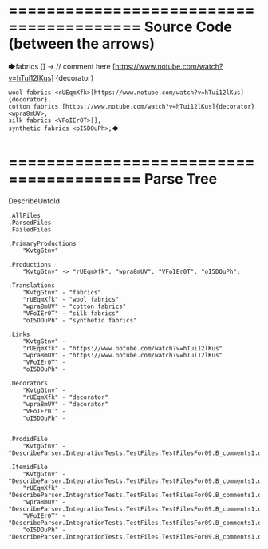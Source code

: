 ========================================
Source Code (between the arrows)
========================================

🡆fabrics <KvtgGtnv>[] -> // comment here [https://www.notube.com/watch?v=hTui12lKus] {decorator} 

    wool fabrics <rUEqmXfk>[https://www.notube.com/watch?v=hTui12lKus] {decorator},
    cotton fabrics [https://www.notube.com/watch?v=hTui12lKus]{decorator}<wpra8mUV>,
    silk fabrics <VFoIEr0T>[],
    synthetic fabrics <oI5DOuPh>;🡄

========================================
Parse Tree
========================================
DescribeUnfold

    .AllFiles
    .ParsedFiles
    .FailedFiles

    .PrimaryProductions
        "KvtgGtnv" 

    .Productions
        "KvtgGtnv" -> "rUEqmXfk", "wpra8mUV", "VFoIEr0T", "oI5DOuPh";

    .Translations
        "KvtgGtnv" - "fabrics"
        "rUEqmXfk" - "wool fabrics"
        "wpra8mUV" - "cotton fabrics"
        "VFoIEr0T" - "silk fabrics"
        "oI5DOuPh" - "synthetic fabrics"

    .Links
        "KvtgGtnv" - 
        "rUEqmXfk" - "https://www.notube.com/watch?v=hTui12lKus"
        "wpra8mUV" - "https://www.notube.com/watch?v=hTui12lKus"
        "VFoIEr0T" - 
        "oI5DOuPh" - 

    .Decorators
        "KvtgGtnv" - 
        "rUEqmXfk" - "decorator"
        "wpra8mUV" - "decorator"
        "VFoIEr0T" - 
        "oI5DOuPh" - 


    .ProdidFile
        "KvtgGtnv" - "DescribeParser.IntegrationTests.TestFiles.TestFilesFor09.B_comments1.ds"

    .ItemidFile
        "KvtgGtnv" - "DescribeParser.IntegrationTests.TestFiles.TestFilesFor09.B_comments1.ds"
        "rUEqmXfk" - "DescribeParser.IntegrationTests.TestFiles.TestFilesFor09.B_comments1.ds"
        "wpra8mUV" - "DescribeParser.IntegrationTests.TestFiles.TestFilesFor09.B_comments1.ds"
        "VFoIEr0T" - "DescribeParser.IntegrationTests.TestFiles.TestFilesFor09.B_comments1.ds"
        "oI5DOuPh" - "DescribeParser.IntegrationTests.TestFiles.TestFilesFor09.B_comments1.ds"

